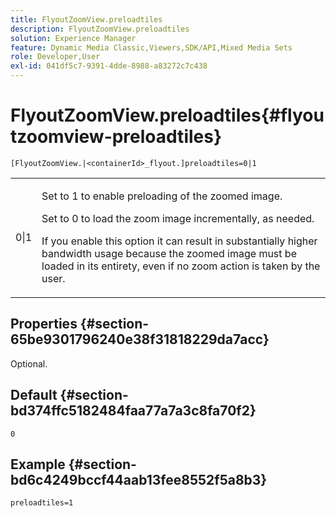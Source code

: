 ```yaml
---
title: FlyoutZoomView.preloadtiles
description: FlyoutZoomView.preloadtiles
solution: Experience Manager
feature: Dynamic Media Classic,Viewers,SDK/API,Mixed Media Sets
role: Developer,User
exl-id: 041df5c7-9391-4dde-8988-a83272c7c438
---
```

# FlyoutZoomView.preloadtiles{#flyoutzoomview-preloadtiles}

 `[FlyoutZoomView.|<containerId>_flyout.]preloadtiles=0|1`

<table id="table_E314540D347D47699C04EB80D20C0721"> 
 <tbody> 
  <tr> 
   <td colname="col1"> <p> <span class="codeph"> 0|1</span> </p> </td> 
   <td colname="col2"> <p> Set to <span class="codeph"> 1</span> to enable preloading of the zoomed image. </p> <p>Set to <span class="codeph"> 0</span> to load the zoom image incrementally, as needed. </p> <p> <p>If you enable this option it can result in substantially higher bandwidth usage because the zoomed image must be loaded in its entirety, even if no zoom action is taken by the user. </p> </p> </td> 
  </tr> 
 </tbody> 
</table>

## Properties {#section-65be9301796240e38f31818229da7acc}

Optional.

## Default {#section-bd374ffc5182484faa77a7a3c8fa70f2}

`0`

## Example {#section-bd6c4249bccf44aab13fee8552f5a8b3}

`preloadtiles=1`
